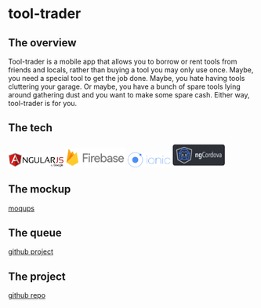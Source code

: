 # tool-trader

## The overview

Tool-trader is a mobile app that allows you to borrow or rent tools from friends and locals, rather than buying a tool you may only use once. Maybe, you need a special tool to get the job done. Maybe, you hate having tools cluttering your garage. Or maybe, you have a bunch of spare tools lying around gathering dust and you want to make some spare cash. Either way, tool-trader is for you.

## The tech
<img src="img/angular.png" alt="Angular" height="30px">
<img src="img/firebase.png" alt="Firebase" height="40px">
<img src="img/ionic.png" alt="Ionic" height="30px">
<img src="img/ngCordova.png" alt="ngCordova" height="50px">

## The mockup
[moqups](https://app.moqups.com/joellegg/wQNH7hWKnS/view)

## The queue
[github project](https://github.com/joellegg/tool-trader-ionic/projects/1)

## The project
[github repo](https://github.com/joellegg/tool-trader-ionic)
